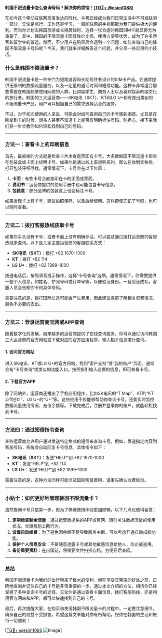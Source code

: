 **韩国不限流量卡怎么查询号码？解决你的烦恼！[[TG💪+ @esim1088](https://t.me/s/esim1088)]**

在如今这个移动互联网高度发达的时代，手机已经成为我们日常生活中不可或缺的一部分。无论是旅行、工作还是学习，一部能联网的手机都能为我们提供极大的便利。而当你计划去韩国旅游或长期居住时，选择一张合适的韩国SIM卡就显得尤为重要了。其中，韩国的不限流量卡因其性价比高、使用方便等优势，成为了许多游客和留学生的首选。然而，不少用户在购买后会遇到一个问题：如何查询自己的韩国不限流量卡号码呢？今天，我们就来详细解答这个问题，并分享一些实用的小技巧。

### 什么是韩国不限流量卡？

韩国不限流量卡是一种专门为短期游客和长期居住者设计的SIM卡产品。它通常提供无限制的数据流量服务，以及一定量的通话时间和短信功能。这种卡非常适合那些需要在韩国频繁使用网络的人群，比如留学生、商务人士以及喜欢探索韩国文化的旅行者。韩国的三大运营商——SK电讯（SKT）、KT和LG U+都有推出类似的不限流量卡产品，用户可以根据自己的需求选择适合的服务。

不过，对于初次使用的人来说，可能会对如何查询自己的卡号感到困惑。尤其是在刚拿到卡的时候，很多人甚至不知道卡上是否有明确标注号码。别担心，接下来我们将一步步教你如何轻松找到自己的号码。

---

### 方法一：查看卡上的印刷信息

首先，最直接的方式就是检查卡片本身是否印有卡号。大多数韩国不限流量卡都会在包装盒或卡面上标明卡号。如果你是通过线上渠道购买的，那么在收到实物后，打开包装仔细寻找。通常情况下，卡号会在以下位置：

1. **卡面**：有些卡号会直接印在卡的正面或背面。
2. **说明书**：运营商提供的使用手册中也可能包含卡号信息。
3. **包装盒**：部分品牌的包装盒上也会标注卡号。

如果发现卡上有卡号，建议拍照保存，以备后续使用。这样即使忘记了号码，也可以随时查看。

---

### 方法二：拨打客服热线获取卡号

如果你手头没有卡号，或者卡面上没有明确标注，可以尝试通过拨打运营商的客服热线来查询。以下是几家主要运营商的客服联系方式：

- **SK电讯（SKT）**：拨打 +82 1670-1000
- **KT**：拨打 +82 114
- **LG U+**：拨打 +82 1899-1000

拨通电话后，按照语音提示操作，选择“卡号查询”选项。通常情况下，你需要提供一些个人信息，如姓名、护照号码或订单号等，以便验证身份。一旦验证成功，客服人员会告知你卡的具体号码。

需要注意的是，拨打国际长途可能会产生费用，因此建议提前了解相关资费情况，避免不必要的支出。

---

### 方法三：登录运营商官网或APP查询

随着数字化的发展，越来越多的运营商提供了在线查询服务。你可以通过访问韩国三大运营商的官方网站或下载对应的官方应用程序，输入相关信息进行查询。

#### 1. 访问官方网站
进入SK电讯、KT或LG U+的官方网站，找到“客户支持”或“我的账户”页面。通常会有“卡号查询”或类似的功能入口。按照指引输入必要的信息，即可查看卡号。

#### 2. 下载官方APP
除了网站外，运营商还推出了手机应用程序，比如SK电讯的“T Map”、KT的“KT 고객센터”、LG U+的“U+”等。这些应用不仅能够帮助你查询卡号，还能实时监控数据流量使用情况、充值余额等。下载完成后，注册并登录你的账户，就能轻松找到卡号。

---

### 方法四：通过短信指令查询

某些运营商允许用户通过发送特定格式的短信来查询卡号。例如，发送指定内容到客服号码，系统会自动回复卡号信息。具体指令如下：

- **SK电讯（SKT）**：发送“HELP”到 +82 1670-1000
- **KT**：发送“HELP”到 +82 114
- **LG U+**：发送“HELP”到 +82 1899-1000

需要注意的是，这种方法同样可能涉及国际短信费用，请事先确认收费标准。

---

### 小贴士：如何更好地管理韩国不限流量卡？

虽然查询卡号只是第一步，但为了确保使用体验更加顺畅，以下几点也值得留意：

1. **定期检查剩余流量**：通过运营商提供的APP或官网，随时关注数据流量的使用状况，合理规划上网行为。
2. **设置自动续费**：为了避免因余额不足导致服务中断，可以考虑开通自动扣款功能。
3. **保护个人信息安全**：不要随意透露卡号或其他敏感信息给他人，防止被盗用。
4. **备份重要资料**：在出国前，将重要文件扫描存档，方便日后查阅。

---

### 总结

韩国不限流量卡为我们的出行带来了极大的便利，但在享受其带来的好处之前，正确地查询并记住自己的卡号是非常重要的一步。通过本文介绍的方法，相信你已经掌握了多种查询卡号的途径。无论你是通过查看卡面信息、拨打客服热线，还是利用官方网站和APP，都可以快速找到自己的卡号。

最后，再次提醒大家，在购买和使用韩国不限流量卡的过程中，一定要注意细节，确保自己的权益不受损害。希望这篇文章能对你有所帮助，祝你在韩国的生活和旅行一切顺利！

[[TG💪+ @esim1088](https://t.me/s/esim1088) ![Image](https://i.postimg.cc/4NQfJmqS/Snipaste-2025-05-13-00-14-12.png)]